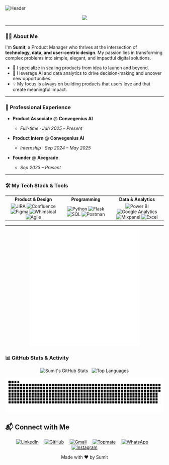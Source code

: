 <div id="header" align="right">
  <img src="https://komarev.com/ghpvc/?username=repo-sumit&style=for-the-badge&color=orange" alt=""/>
</div>

![Header](https://capsule-render.vercel.app/api?type=waving&color=gradient&height=250&section=header&text=Hi%20there!%20I'm%20Sumit%20👋&fontSize=35&fontAlign=40&fontColor=ffffff)

<p align="center">
<img src="https://readme-typing-svg.demolab.com?font=Fira+Code&size=22&pause=1000&center=true&vCenter=true&width=650&lines=Product+Manager+%7C+AI+Builder+%7C+Data+Driven;Scaling+Products+%F0%9F%9A%80;Driven+by+Impact+%26+User+Empathy"/>
</p>

---
### 👨‍💻 About Me

I'm **Sumit**, a Product Manager who thrives at the intersection of **technology, data, and user-centric design**. My passion lies in transforming complex problems into simple, elegant, and impactful digital solutions.

- 🚀 I specialize in scaling products from idea to launch and beyond.
- 🧠 I leverage AI and data analytics to drive decision-making and uncover new opportunities.
- 💡 My focus is always on building products that users love and that create meaningful impact.

---

### 🚀 Professional Experience

- **Product Associate** @ **Convegenius AI**
  - *Full-time · Jun 2025 – Present*

- **Product Intern** @ **Convegenius AI**
  - *Internship · Sep 2024 – May 2025*

- **Founder** @ **Acegrade**
  - *Sep 2023 – Present*

---

### 🛠️ My Tech Stack & Tools

<table>
  <tr>
    <td align="center"><strong>Product & Design</strong></td>
    <td align="center"><strong>Programming </strong></td>
    <td align="center"><strong>Data & Analytics</strong></td>
  </tr>
  <tr>
    <td align="center">
      <img src="https://img.shields.io/badge/JIRA-0052CC?logo=jira&logoColor=white" alt="JIRA"/>
      <img src="https://img.shields.io/badge/Confluence-172B4D?logo=confluence&logoColor=white" alt="Confluence"/>
      <img src="https://img.shields.io/badge/Figma-F24E1E?logo=figma&logoColor=white" alt="Figma"/>
      <img src="https://img.shields.io/badge/Whimsical-5A4FCF?logo=whimsical&logoColor=white" alt="Whimsical"/>
      <img src="https://img.shields.io/badge/Agile-009DDC?style=flat&logo=agile&logoColor=white" alt="Agile"/>
    </td>
    <td align="center">
      <img src="https://img.shields.io/badge/Python-3776AB?logo=python&logoColor=white" alt="Python"/>
      <img src="https://img.shields.io/badge/Flask-000000?logo=flask&logoColor=white" alt="Flask"/>
      <img src="https://img.shields.io/badge/SQL-336791?logo=postgresql&logoColor=white" alt="SQL"/>
      <img src="https://img.shields.io/badge/Postman-FF6C37?logo=postman&logoColor=white" alt="Postman"/>
    </td>
    <td align="center">
      <img src="https://img.shields.io/badge/Power%20BI-F2C811?logo=powerbi&logoColor=black" alt="Power BI"/>
      <img src="https://img.shields.io/badge/Google%20Analytics-E37400?logo=googleanalytics&logoColor=white" alt="Google Analytics"/>
      <img src="https://img.shields.io/badge/Mixpanel-6610F2?logo=mixpanel&logoColor=white" alt="Mixpanel"/>
      <img src="https://img.shields.io/badge/-Excel-217346?logo=microsoft-excel&logoColor=white&style=flat" alt="Excel"/>
    </td>
  </tr>
</table>

---

<p align="center">
 <img width="350" src="metrics.plugin.chess.svg" alt="chess"/>
</p>


### 📊 GitHub Stats & Activity

<p align="center">
  <img src="https://github-readme-stats.vercel.app/api?username=repo-sumit&show_icons=true&theme=radical" alt="Sumit's GitHub Stats"/>
  &nbsp;
  <img src="https://github-readme-stats.vercel.app/api/top-langs/?username=repo-sumit&layout=compact&theme=radical" alt="Top Languages"/>
</p>

<p align="center">
  <img width="1000" src="github-snake.svg" alt="snake"/>
</p>

## 📬 Connect with Me

<p align="center">
  <a href="https://www.linkedin.com/in/in-sumit/" target="_blank">
    <img src="https://skillicons.dev/icons?i=linkedin" height="40" alt="LinkedIn" style="margin-right: 15px; transition: transform 0.2s;" onmouseover="this.style.transform='scale(1.2)'" onmouseout="this.style.transform='scale(1)'" />
  </a>
  <a href="https://github.com/repo-sumit" target="_blank">
    <img src="https://skillicons.dev/icons?i=github" height="40" alt="GitHub" style="margin-right: 15px; transition: transform 0.2s;" onmouseover="this.style.transform='scale(1.2)'" onmouseout="this.style.transform='scale(1)'" />
  </a>
  <a href="mailto:inbox.sumitt@gmail.com?subject=Hi%20Sumit&body=Hi%2C%20Sumit.%20Got%20your%20mail%20id%20from%20GitHub%2C%20can%20we%20connect%20%3F">
    <img src="https://skillicons.dev/icons?i=gmail" height="40" alt="Gmail" style="margin-right: 15px; transition: transform 0.2s;" onmouseover="this.style.transform='scale(1.2)'" onmouseout="this.style.transform='scale(1)'" />
  </a>
  <a href="https://topmate.io/soomit" target="_blank">
    <img src="https://cdn.brandfetch.io/idSE0oFcnS/w/400/h/400/theme/dark/icon.jpeg?c=1dxbfHSJFAPEGdCLU4o5B" height="40" alt="Topmate" style="margin-right: 15px; transition: transform 0.2s;" onmouseover="this.style.transform='scale(1.2)'" onmouseout="this.style.transform='scale(1)'" />
  </a>
  <a href="https://wa.me/919546488385?text=Hi%20Sumit%2C%20got%20your%20Contact%20from%20Github.%0AHow're%20you%20%3F" target="_blank">
    <img src="https://img.icons8.com/color/48/000000/whatsapp--v1.png" height="40" alt="WhatsApp" style="margin-right: 15px; transition: transform 0.2s;" onmouseover="this.style.transform='scale(1.2)'" onmouseout="this.style.transform='scale(1)'" />
  </a>
  <a href="https://www.instagram.com/txt.sumit/" target="_blank">
    <img src="https://skillicons.dev/icons?i=instagram" height="40" alt="Instagram" style="transition: transform 0.2s;" onmouseover="this.style.transform='scale(1.2)'" onmouseout="this.style.transform='scale(1)'" />
  </a>
</p>
<p align="center">
Made with ❤️ by Sumit
</p>
